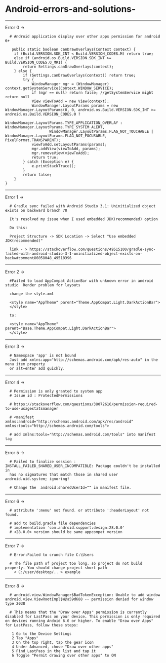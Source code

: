 # Android-errors-and-solutions-

------------------------------------------------------------------------------------------------------------------------------------------
Error 0 -> 

      # Android application display over other apps permission for android 6+
      
       public static boolean canDrawOverlays(Context context) {
        if (Build.VERSION.SDK_INT < Build.VERSION_CODES.M) return true;
        else if (android.os.Build.VERSION.SDK_INT >= Build.VERSION_CODES.O_MR1) {
            return Settings.canDrawOverlays(context);
        } else {
            if (Settings.canDrawOverlays(context)) return true;
            try {
                WindowManager mgr = (WindowManager) context.getSystemService(Context.WINDOW_SERVICE);
                if (mgr == null) return false; //getSystemService might return null
                View viewToAdd = new View(context);
                WindowManager.LayoutParams params = new WindowManager.LayoutParams(0, 0, android.os.Build.VERSION.SDK_INT >=                             android.os.Build.VERSION_CODES.O ?
                        WindowManager.LayoutParams.TYPE_APPLICATION_OVERLAY : WindowManager.LayoutParams.TYPE_SYSTEM_ALERT,
                        WindowManager.LayoutParams.FLAG_NOT_TOUCHABLE | WindowManager.LayoutParams.FLAG_NOT_FOCUSABLE,                                   PixelFormat.TRANSPARENT);
                viewToAdd.setLayoutParams(params);
                mgr.addView(viewToAdd, params);
                mgr.removeView(viewToAdd);
                return true;
            } catch (Exception e) {
                e.printStackTrace();
            }
            return false;
        }
    }

------------------------------------------------------------------------------------------------------------------------------------------
Error 1 -> 

      # Gradle sync failed with Android Studio 3.1: Uninitialized object exists on backward branch 70
      
      It's resolved my issue when I used embedded JDK(recommended) option

      Do this:

      Project Structure -> SDK Location -> Select "Use embedded JDK(recommended)"
      
      link - > https://stackoverflow.com/questions/49515100/gradle-sync-failed-with-android-studio-3-1-uninitialized-object-exists-on-backw#comment86058048_49518396
------------------------------------------------------------------------------------------------------------------------------------------

Error 2 ->

      #Failed to load AppCompat ActionBar with unknown error in android studio  Render problem for layouts
      
      change the style.xml 
      
      <style name="AppTheme" parent="Theme.AppCompat.Light.DarkActionBar">
      </style>
      
      to:

      <style name="AppTheme" parent="Base.Theme.AppCompat.Light.DarkActionBar">
      </style>
      
------------------------------------------------------------------------------------------------------------------------------------------   

Error 3 -> 

      # Namespace 'app' is not bound
      Just add xmlns:app="http://schemas.android.com/apk/res-auto" in the menu item property
      or alt+enter add quickly. 
      
      
------------------------------------------------------------------------------------------------------------------------------------------   

Error 4 ->

      # Permission is only granted to system app 
      # Issue id : ProtectedPermissions
    
      # https://stackoverflow.com/questions/38072616/permission-required-to-use-usagestatsmanager
      
      # <manifest xmlns:android="http://schemas.android.com/apk/res/android"
    xmlns:tools="http://schemas.android.com/tools">
    
      # add xmlns:tools="http://schemas.android.com/tools" into manifest tag

------------------------------------------------------------------------------------------------------------------------------------------  

Error 5 ->

      # Failed to finalize session : INSTALL_FAILED_SHARED_USER_INCOMPATIBLE: Package couldn't be installed in 
      has no signatures that match those in shared user android.uid.system; ignoring!
      
      # Change the  android:sharedUserId="" in manifest file.
      
------------------------------------------------------------------------------------------------------------------------------------------       

Error 6 -> 

      # attribute ':menu' not found. or attribute ':headerLayout' not found. 
      
      # add to build.gradle file dependencies 
      # implementation 'com.android.support:design:28.0.0'   
      # <28.0.0> version should be same appcompat version
      
------------------------------------------------------------------------------------------------------------------------------------------       

Error 7 ->

      # Error:Failed to crunch file C:\Users 
      
      # The file path of project too long, so project do not build properly. You should change project short path 
        < C:/user/desktop/.. > example

------------------------------------------------------------------------------------------------------------------------------------------ 

Error 8 ->
      
      # android.view.WindowManager$BadTokenException: Unable to add window android.view.ViewRootImpl$W@a59d688 -- permission denied for window type 2038
      
      # This means that the "Draw over Apps" permission is currently disabled for LastPass on your device. This permission is only required on devices running Andoid 6.0 or higher. To enable "Draw over Apps" for LastPass, follow these steps:

       1 Go to the Device Settings
       2 Tap "Apps"
       3 On the top right, tap the gear icon
       4 Under Advanced, chose "Draw over other apps"
       5 Find LastPass in the list and tap it
       6 Toggle "Permit drawing over other apps" to ON

